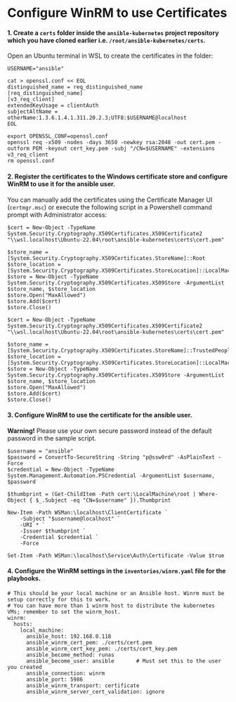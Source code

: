 # Configure WinRM to use Certificates

   #### 1. Create a `certs` folder inside the `ansible-kubernetes` project repository which you have cloned earlier i.e. `/root/ansible-kubernetes/certs`.

   Open an Ubuntu terminal in WSL to create the certificates in the folder:
   ```
   USERNAME="ansible"

   cat > openssl.conf << EOL
   distinguished_name = req_distinguished_name
   [req_distinguished_name]
   [v3_req_client]
   extendedKeyUsage = clientAuth
   subjectAltName = otherName:1.3.6.1.4.1.311.20.2.3;UTF8:$USERNAME@localhost
   EOL

   export OPENSSL_CONF=openssl.conf
   openssl req -x509 -nodes -days 3650 -newkey rsa:2048 -out cert.pem -outform PEM -keyout cert_key.pem -subj "/CN=$USERNAME" -extensions v3_req_client
   rm openssl.conf
   ```

   #### 2. Register the certificates to the Windows certificate store and configure WinRM to use it for the ansible user.

   You can manually add the certificates using the Certificate Manager UI (`certmgr.msc`) or execute the following script in a Powershell command prompt with Administrator access:
   ```
   $cert = New-Object -TypeName System.Security.Cryptography.X509Certificates.X509Certificate2 "\\wsl.localhost\Ubuntu-22.04\root\ansible-kubernetes\certs\cert.pem"

   $store_name = [System.Security.Cryptography.X509Certificates.StoreName]::Root
   $store_location = [System.Security.Cryptography.X509Certificates.StoreLocation]::LocalMachine
   $store = New-Object -TypeName System.Security.Cryptography.X509Certificates.X509Store -ArgumentList $store_name, $store_location
   $store.Open("MaxAllowed")
   $store.Add($cert)
   $store.Close()

   $cert = New-Object -TypeName System.Security.Cryptography.X509Certificates.X509Certificate2 "\\wsl.localhost\Ubuntu-22.04\root\ansible-kubernetes\certs\cert.pem"

   $store_name = [System.Security.Cryptography.X509Certificates.StoreName]::TrustedPeople
   $store_location = [System.Security.Cryptography.X509Certificates.StoreLocation]::LocalMachine
   $store = New-Object -TypeName System.Security.Cryptography.X509Certificates.X509Store -ArgumentList $store_name, $store_location
   $store.Open("MaxAllowed")
   $store.Add($cert)
   $store.Close()
   ```

   #### 3. Configure WinRM to use the certificate for the ansible user.

   **Warning!** Please use your own secure password instead of the default password in the sample script.

   ```
   $username = "ansible"
   $password = ConvertTo-SecureString -String "p@ssw0rd" -AsPlainText -Force
   $credential = New-Object -TypeName System.Management.Automation.PSCredential -ArgumentList $username, $password

   $thumbprint = (Get-ChildItem -Path cert:\LocalMachine\root | Where-Object { $_.Subject -eq "CN=$username" }).Thumbprint

   New-Item -Path WSMan:\localhost\ClientCertificate `
       -Subject "$username@localhost" `
       -URI * `
       -Issuer $thumbprint `
       -Credential $credential `
       -Force

   Set-Item -Path WSMan:\localhost\Service\Auth\Certificate -Value $true
   ```
   #### 4. Configure the WinRM settings in the `inventories/winrm.yaml` file for the playbooks.
   ```
   # This should be your local machine or an Ansible host. Winrm must be setup correctly for this to work.
   # You can have more than 1 winrm host to distribute the kubernetes VMs; remember to set the winrm_host.
   winrm:
     hosts:
       local_machine:
         ansible_host: 192.168.0.118
         ansible_winrm_cert_pem: ./certs/cert.pem
         ansible_winrm_cert_key_pem: ./certs/cert_key.pem
         ansible_become_method: runas
         ansible_become_user: ansible       # Must set this to the user you created
         ansible_connection: winrm
         ansible_port: 5986
         ansible_winrm_transport: certificate
         ansible_winrm_server_cert_validation: ignore
   ```